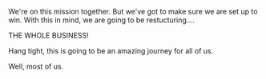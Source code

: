 We're on this mission together. But we've got to make sure we are set up to win. With this in mind, we are going to be restucturing....

THE WHOLE BUSINESS! 

Hang tight, this is going to be an amazing journey for all of us. 

Well, most of us. 

